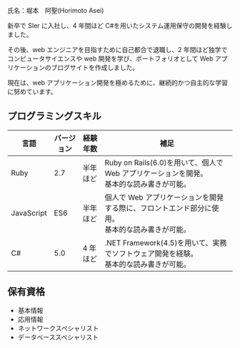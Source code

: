 氏名：堀本　阿聖(Horimoto Asei)

新卒で SIer に入社し、4 年間ほど C#を用いたシステム運用保守の開発を経験しました。

その後、web エンジニアを目指すために自己都合で退職し、2 年間ほど独学でコンピュータサイエンスや web 開発を学び、ポートフォリオとして Web アプリケーションのブログサイトを作成しました。

現在は、web アプリケーション開発を極めるために、継続的かつ自主的な学習に努めています。

## プログラミングスキル

| 言語       | バージョン | 経験年数 | 補足                                                                                              |
| ---------- | ---------- | -------- | ------------------------------------------------------------------------------------------------- |
| Ruby       | 2.7        | 半年ほど | Ruby on Rails(6.0)を用いて、個人で Web アプリケーションを開発。<br>基本的な読み書きが可能。       |
| JavaScript | ES6        | 半年ほど | 個人で Web アプリケーションを開発する際に、フロントエンド部分に使用。<br>基本的な読み書きが可能。 |
| C#         | 5.0        | 4 年ほど | .NET Framework(4.5)を用いて、実務でソフトウェア開発を経験。<br>基本的な読み書きが可能。           |

## 保有資格

- 基本情報
- 応用情報
- ネットワークスペシャリスト
- データベーススペシャリスト
